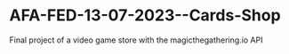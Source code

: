 # AFA-FED-13-07-2023--Cards-Shop
Final project of a video game store with the magicthegathering.io API

